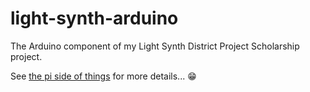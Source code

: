 # light-synth-arduino
The Arduino component of my Light Synth District Project Scholarship project.

See [the pi side of things](https://github.com/jo12bar/light-synth-pi) for more details... :grin:
